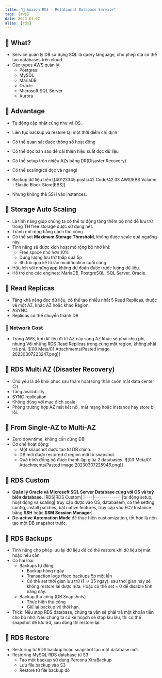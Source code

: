 ```yaml
---
title: "🌱 Amazon RDS - Relational Database Service"
tags: [aws]
date: 2023-03-07
alias: [rds]
---
```


## 🌿 What?
- Service quản lý DB sử dụng SQL là query language, cho phép cta có thể tạo databases trên cloud.
- Các types AWS quản lý:
	- Postgres
	- MySQL
	- MariaDB
	- Oracle
	- Microsoft SQL Server
	- Aurora

## 🌿 Advantage
- Tự động cập nhật cũng như vá OS.
- Liên tục backup và restore tại một thời diểm chỉ định
- Có thể quan sát được thông số hoạt động
- Có thể đọc bản sao để cải thiện hiệu suất đọc dữ liệu
- Có thể setup trên nhiều AZs bằng DR(Disaster Recovery)
- Có thể scaling(cả dọc và ngang)
- Backup dữ liệu trên [[40123345 posts/42 Code/42.03 AWS/EBS Volume - Elastic Block Store|EBS]].

- Nhưng không thể SSH vào instances.

## 🌿 Storage Auto Scaling
- Là tính năng giúp chúng ta có thể tự động tăng thêm bộ nhớ để lưu trữ trong TH free storage được sử dụng hết.
- Tránh mở rộng bằng cách thủ công
- Có thể set **Maximum Storage Threshold**, không được scale quá ngưỡng này.
- Tính năng sẽ được kích hoạt mở rộng bộ nhớ khi:
	- Free space nhỏ hơn 10%
	- Dung lượng lưu trữ thấp quá 5p
	- 6h trôi qua kể từ lần modification cuối cùng.
- Hữu ích với những app không dự đoán được trước lượng dữ liệu.
- Hỗ trợ cho các engines: MariaDB, PostgreSQL, SQL Server, Oracle.

## 🌿 Read Replicas
- Tăng khả năng đọc dữ liệu, có thể tạo nhiều nhất 5 Read Replicas, thuộc về một AZ, khác AZ hoặc khác Region.
- ASYNC.
- Replicas có thể chuyển thành DB

### 🍃 Network Cost
- Trong AWS, khi dữ liệu đi từ AZ này sang AZ khác sẽ phải chịu phí, nhưng Với những RDS Read Replicas trong cùng một region, không phải trả phí.
![[00 Meta/01 Attachments/Pasted image 20230307223247.png]]

## 🌿 RDS Multi AZ (Disaster Recovery) 
- Chủ yếu là để khôi phục sau thảm họa(sóng thần cuốn mất data center 😔)
- Tăng availability
- SYNC replication
- Không dùng với mục đich scale
- Phòng trường hợp AZ mất kết nối, mất mạng hoặc instance hay store bị lỗi.

## 🌿 From Single-AZ to Multi-AZ
- Zero downtime, không cần dừng DB
- Cơ chế hoạt động:
	- Một snapshot được tạo từ DB chính.
	- DB mới được restored ở region mới từ snapshot.
	- Quá trinh đồng bộ được thành lập giữa 2 databases.
![[00 Meta/01 Attachments/Pasted image 20230307225946.png]]

## 🌿 RDS Custom
- **Quản lý Oracle và Microsoft SQL Server Database cùng với OS và tuỳ biến database.**
|RDS|RDS Custom|
|----|-------------|
|tự động setup, hoạt động và scaling| truy cập được vào OS, databasem, có thể setting config, install patches, bật native features, truy cập vào EC2 Instance bằng **SSH** hoặc **SSM Session Manager**|
- **De-active Automation Mode** để thực hiện custiomization, tốt hơn là nên tạo một DB snapshot trước.

## 🌿 RDS Backups
- Tính năng cho phép lưu lại dữ liệu để có thể restore khi dữ liệu bị mất hoặc nếu cần.
- Có hai loại:
	- Backups tự động
		- Backup hàng ngày
		- Transaction logs ffoec backups 5p một lần
		- Có thể set thời gian lưu trữ (1 -> 35 ngày), sau thời gian này sẽ không restore lại được nữa. Hoặc có thể set = 0 để disable tính năng này.
	- Backup thủ công (DB Snapshots)
		- Thực hiện thủ công
		-  Giữ lại backup vô thời hạn.
- Trick: Nếu stop RDS database, chúng ta vẫn sẽ phải trả một khoản tiền cho bộ nhớ. Nếu chúng ta có kế hoạch sẽ stop lâu lâu, thì có thể snapshot để lưu trữ, sau dùng thì restore lại.

## 🌿 RDS Restore
- Restoring từ RDS backup hoặc snapshot tạo một database mới.
- Restoring MySQL RDS database từ S3
	- Tạo một backup sử dụng Percona XtraBackup
	- Lưu file backup vào S3
	- Restore từ file backup đó